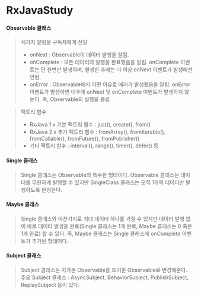# RxJavaStudy


#### Observable 클래스
> 세가지 알림을 구독자에게 전달
> * onNext : Observable이 데이터 발행을 알림.
> * onComplete : 모든 데이터의 발행을 완료했음을 알림. onComplete 이벤트는 단 한번만 발생하며, 발생한 후에는 더 이상 onNext 이벤트가 발생해선 안됨.
> * onError : Observable에서 어떤 이유로 에러가 발생했음을 알림. onError 이벤트가 발생하면 이후에 onNext 및 onComplete 이벤트가 발생하지 않는다. 즉, Observable의 실행을 종료

> 팩토리 함수
> - RxJava 1.x 기본 팩토리 함수 : just(), create(), from()
> - RxJava 2.x 추가 팩토리 함수 : fromArray(), fromIterable(), fromCallable(), fromFuture(), fromPublisher()
> - 기타 팩토리 함수 : interval(), range(), timer(), defer() 등

#### Single 클래스
> Single 클래스는 Observable의 특수한 형태이다. Observable 클래스는 데이터를 무한하게 발행할 수 있지만 SingleClass 클래스는 오직 1개의 데이터만 발행하도록 한정한다.

#### Maybe 클래스
> Single 클래스와 마찬가지로 최대 데이터 하나를 가질 수 있지만 데이터 발행 없이 바로 데이터 발생을 완료(Single 클래스는 1개 완료, Maybe 클래스는 0 혹은 1개 완료) 할 수 있다. 즉, Maybe 클래스는 Single 클래스에 onComplete 이벤트가 추가된 형태이다.

#### Subject 클래스
> Subject 클래스는 차가운 Observable을 뜨거운 Observable로 변경해준다.
> 주요 Subject 클래스 : AsyncSubject, BehaviorSubject, PublishSubject, ReplaySubject 등이 있다.

